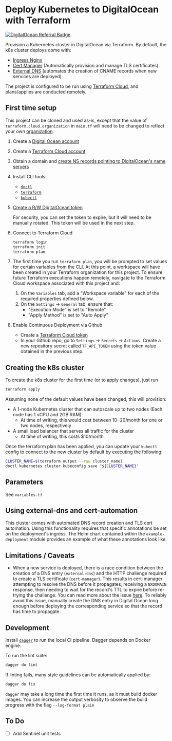 # Deploy Kubernetes to DigitalOcean with Terraform

[![DigitalOcean Referral Badge](https://web-platforms.sfo2.digitaloceanspaces.com/WWW/Badge%202.svg)](https://www.digitalocean.com/?refcode=672862fab7f2)

Provision a Kubernetes cluster in DigitalOcean via Terraform.
By default, the k8s cluster deploys come with:

* [Ingress Nginx](https://kubernetes.github.io/ingress-nginx)
* [Cert Manager](https://github.com/cert-manager/cert-manager) (Automatically provision and manage TLS certificates)
* [External DNS](https://github.com/bitnami/charts/tree/master/bitnami/external-dns) (automates the creation of CNAME records when new services are deployed)

The project is configured to be run using [Terraform Cloud](https://app.terraform.io/), and plans/applies are conducted remotely.

## First time setup

This project can be cloned and used as-is, except that the value of `terraform.cloud.organization` in `main.tf` will need to be changed to reflect your own [organization](https://www.terraform.io/cloud-docs/users-teams-organizations/organizations).

1. Create a [Digital Ocean account](https://m.do.co/c/672862fab7f2)
1. Create a [Terraform Cloud account](https://app.terraform.io/signup/account)
1. Obtain a domain and [create NS records pointing to DigitalOcean's name servers](https://docs.digitalocean.com/tutorials/dns-registrars/)
1. Install CLI tools:
   * [`doctl`](https://docs.digitalocean.com/reference/doctl/how-to/install/)
   * [`terraform`](https://learn.hashicorp.com/tutorials/terraform/install-cli)
   * [`kubectl`](https://kubernetes.io/docs/tasks/tools/#kubectl)
1. [Create a R/W DigitalOcean token](https://docs.digitalocean.com/reference/api/create-personal-access-token/)

   For security, you can set the token to expire, but it will need to be manually rotated. This token will be used in the next step.

1. Connect to Terraform Cloud

    ```bash
    terraform login
    terraform init
    terraform plan
    ```

1. The first time you run `terraform plan`, you will be prompted to set values for certain variables from the CLI. At this point, a workspace will have been created in your Terraform organization for this project. To ensure future Terraform executions happen remotely, navigate to the Terraform Cloud workspace associated with this project and:
    1. On the `Variables` tab, add a "Workspace variable" for each of the required properties defined below.
    1. On the `Settings` -> `General` tab, ensure that:
       * "Execution Mode" is set to "Remote"
       * "Apply Method" is set to "Auto Apply"
1. Enable Continuous Deployment via Github
   * Create a [Terraform Cloud token](https://app.terraform.io/app/settings/tokens)
   * In your Github repo, go to `Settings` -> `Secrets` -> `Actions`. Create a new repository secret called `TF_API_TOKEN` using the token value obtained in the previous step.

## Creating the k8s cluster

To create the k8s cluster for the first time (or to apply changes), just run

```bash
terraform apply
```

Assuming none of the default values have been changed, this will provision:

* A 1-node Kubernetes cluster that can autoscale up to two nodes (Each node has 1 vCPU and 2GB RAM)
  * At time of writing, this would cost between $10-$20/month for one or two nodes, respectively
* A small load balancer that serves all traffic for the cluster
  * At time of writing, this costs $10/month

Once the terraform plan has been applied, you can update your `kubectl` config to connect to the new cluster by default by executing the following:

```bash
CLUSTER_NAME=$(terraform output --raw cluster_name)
doctl kubernetes cluster kubeconfig save "${CLUSTER_NAME}"
```

## Parameters

See `variables.tf`

## Using external-dns and cert-automation

This cluster comes with automated DNS record creation and TLS cert automation.
Using this functionality requires that specific annotations be set on the deployment's ingress.
The Helm chart contained within the `example-deployment` module provides an example of what these annotations look like.

## Limitations / Caveats

* When a new service is deployed, there is a race condition between the creation of a DNS entry (`external-dns`) and the HTTP challenge required to create a TLS certificate (`cert-manager`). This results in cert-manager attempting to resolve the DNS before it propagates, receiving a `NXDOMAIN` response, then needing to wait for the record's TTL to expire before re-trying the challenge. You can read more about the issue [here](https://github.com/cert-manager/cert-manager/issues/4246). To reliably avoid this issue, manually create the DNS entry in Digital Ocean long enough before deploying the corresponding service so that the record has time to propagate.


## Development

Install [`dagger`](https://docs.dagger.io/1200/local-dev) to run the local CI pipeline.
Dagger depends on Docker engine.

To run the lint suite:

```bash
dagger do lint
```

If linting fails, many style guidelines can be automatically applied by:

```bash
dagger do fix
```

`dagger` may take a long time the first time it runs, as it must build docker images.
You can increase the output verbosity to observe the build progress with the flag `--log-format plain`

## To Do

- [ ] Add Sentinel unit tests

